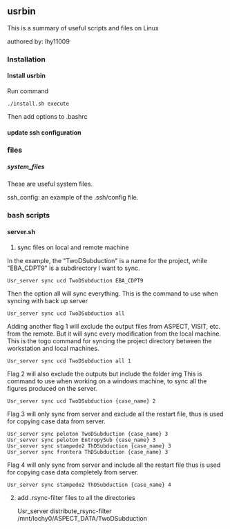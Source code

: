 ## usrbin

This is a summary of useful scripts and files on Linux

authored by: lhy11009

### Installation

#### Install usrbin

Run command

    ./install.sh execute

Then add options to .bashrc

#### update ssh configuration

### files

##### system\_files

These are useful system files.

ssh\_config: an example of the .ssh/config file.

### bash scripts

#### server.sh

1. sync files on local and remote machine

In the example, the "TwoDSubduction" is a name for the project, while "EBA\_CDPT9" is a subdirectory I want to sync.

    Usr_server sync ucd TwoDSubduction EBA_CDPT9

Then the option all will sync everything.
This is the command to use when syncing with back up server
    
    Usr_server sync ucd TwoDSubduction all

Adding another flag 1 will exclude the output files from ASPECT, VISIT, etc. from the remote.
But it will sync every modification from the local machine.
This is the togo command for syncing the project directory between the workstation and local machines.

    Usr_server sync ucd TwoDSubduction all 1

Flag 2 will also exclude the outputs but include the folder img
This is command to use when working on a windows machine, to sync all the figures produced on the server.

    Usr_server sync ucd TwoDSubduction {case_name} 2

Flag 3 will only sync from server and exclude all the restart file, thus is used for copying case data from server.

    Usr_server sync peloton TwoDSubduction {case_name} 3
    Usr_server sync peloton EntropySub {case_name} 3
    Usr_server sync stampede2 ThDSubduction {case_name} 3
    Usr_server sync frontera ThDSubduction {case_name} 3

Flag 4 will only sync from server and include all the restart file thus is used for copying case data completely from server.
    
    Usr_server sync stampede2 ThDSubduction {case_name} 4

2. add .rsync-filter files to all the directories

    Usr_server distribute_rsync-filter /mnt/lochy0/ASPECT_DATA/TwoDSubduction
